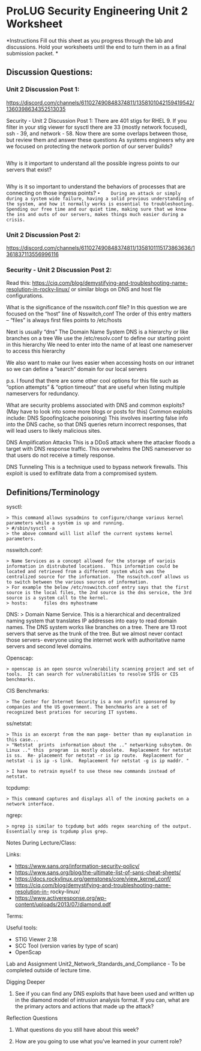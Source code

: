 ﻿# ProLUG Security Engineering Unit 2 Worksheet


*Instructions
Fill out this sheet as you progress through the lab and discussions. Hold your worksheets until the end to turn them in as a final submission packet.
*

## Discussion Questions:

### Unit 2 Discussion Post 1: 

https://discord.com/channels/611027490848374811/1358101042159419542/1360398634352513035

Security - Unit 2 Discussion Post 1: 
There are 401 stigs for RHEL 9. If you filter in your stig viewer for sysctl there are 33 (mostly network focused), ssh - 39, and network - 58. Now there are some overlaps between those, but review them and answer these questions
As systems engineers why are we focused on protecting the network portion of our server builds?
```•    Our network is how we interact with the server.  Gone of the days of servers in locked rooms.  The network is our primary point of failure for unauthorized access.  
```

Why is it important to understand all the possible ingress points to our servers that exist?
```•    The ingress points are how we make valid connections to the server.  These are how the various outside services we rely upon connect to a machine.  Hackers or unauthorized users will sometimes enter systems through network vulnerabilities.  But it appears getting ahold of a valid user and pw is most common.  Network exploits, like two from 2017 called NotPetya and WannaCry, are probably the biggest threat.
```

Why is it so important to understand the behaviors of processes that are connecting on those ingress points?
```•    During an attack or simply during a system wide failure, having a solid previous understanding of the system, and how it normally works is essential to troubleshooting.  Spending our free time and our quiet time, making sure that we know the ins and outs of our servers, makes things much easier during a crisis.```



### Unit 2 Discussion Post 2: 

https://discord.com/channels/611027490848374811/1358101115173863636/1361837113556996116

### Security - Unit 2 Discussion Post 2: 
Read this: https://ciq.com/blog/demystifying-and-troubleshooting-name-resolution-in-rocky-linux/ or similar blogs on DNS and host file configurations.

What is the significance of the nsswitch.conf file?
In this question we are focused on the “host” line of Nsswitch,conf 
The order of this entry matters – “files” is always first 
files points to /etc/hosts


Next is usually “dns”
The Domain Name System DNS is a hierarchy or like branches on a tree
We use the /etc/resolv.conf to define our starting point in this hierarchy
We need to enter into the name of at least one nameserver to access this hierarchy

We also want to make our lives easier when accessing hosts on our intranet so we can define a “search” domain for our local servers

p.s. I found that there are some other cool options for this file such as “option attempts” & “option timeout” that are useful when listing multiple nameservers for redundancy.


What are security problems associated with DNS and common exploits? 
(May have to look into some more blogs or posts for this)
Common exploits include:
DNS Spoofing(cache poisoning)
This involves inserting false info into the DNS cache, so that DNS queries return incorrect responses, that will lead users to likely malicious sites.


DNS Amplification Attacks
This is a DDoS attack where the attacker floods a target with DNS response traffic.  This overwhelms the DNS nameserver so that users do not receive a timely response.

DNS Tunneling
This is a technique used to bypass network firewalls.  This exploit is used to exfiltrate data from a compromised system.




## Definitions/Terminology

sysctl:

    > This command allows sysadmins to configure/change various kernel parameters while a system is up and running.  
    > #/sbin/sysctl -a
    > the above command will list allof the current systems kernel parameters.

nsswitch.conf:

    > Name Services as a concept allowed for the storage of variois information in distrubuted locations.  This information could be located and retrieved from a different system which was the centralized source for the information.  The nsswitch.conf allows us to switch between the various sources of information.
    > For example the below /etc/nswwitch.conf entry says that the first source is the local files, the 2nd source is the dns service, the 3rd source is a system call to the kernel.
    > hosts:      files dns myhostname

DNS:
    > Domain Name Service.  This is a hierarchical and decentralized naming system that translates IP addresses into easy to read domain names. The DNS system works like branches on a tree.  There are 13 root servers that serve as the trunk of the tree.  But we almost never contact those servers-  everyone using the internet work with authoritative name servers and second level domains.

Openscap:

    > openscap is an open source vulnerability scanning project and set of tools.  It can search for vulnerabilities to resolve STIG or CIS benchmarks.

CIS Benchmarks:

    > The Center for Internet Security is a non profit sponsored by companies and the US government. The benchmarks are a set of recognized best pratices for securing IT systems.

ss/netstat:

    > This is an excerpt from the man page- better than my explanation in this case...
    > "Netstat  prints  information about the .." networking subsytem. On Linux .." this  program  is mostly obsolete.  Replacement for netstat is ss.  Re‐ placement for netstat -r is ip route.  Replacement for netstat -i is ip -s link.  Replacement for netstat -g is ip maddr. "

    > I have to retrain myself to use these new commands instead of netstat.

tcpdump:

    > This command captures and displays all of the incming packets on a network interface.

ngrep:

    > ngrep is similar to tcpdump but adds regex searching of the output.  Essentially nrep is tcpdump plus grep.


Notes During Lecture/Class:

Links:
* https://www.sans.org/information-security-policy/
* https://www.sans.org/blog/the-ultimate-list-of-sans-cheat-sheets/
* https://docs.rockylinux.org/gemstones/core/view_kernel_conf/
* https://ciq.com/blog/demystifying-and-troubleshooting-name-resolution-in- rocky-linux/
* https://www.activeresponse.org/wp-content/uploads/2013/07/diamond.pdf


Terms:


Useful tools:
* STIG Viewer 2.18
* SCC Tool (version varies by type of scan)
* OpenScap


Lab and Assignment
Unit2_Network_Standards_and_Compliance - To be completed outside of lecture
time.

Digging Deeper
1. See if you can find any DNS exploits that have been used and written up in the diamond model of intrusion analysis format. If you can, what are the primary actors and actions that made up the attack?


Reflection Questions
1. What questions do you still have about this week?


2. How are you going to use what you've learned in your current role?
